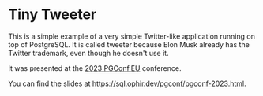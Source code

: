# Tiny Tweeter

This is a simple example of a very simple Twitter-like application running on top of PostgreSQL.
It is called tweeter because Elon Musk already has the Twitter trademark, even though he doesn't use it.

It was presented at the [2023 PGConf.EU](https://2023.pgconf.eu/) conference.

You can find the slides at https://sql.ophir.dev/pgconf/pgconf-2023.html.